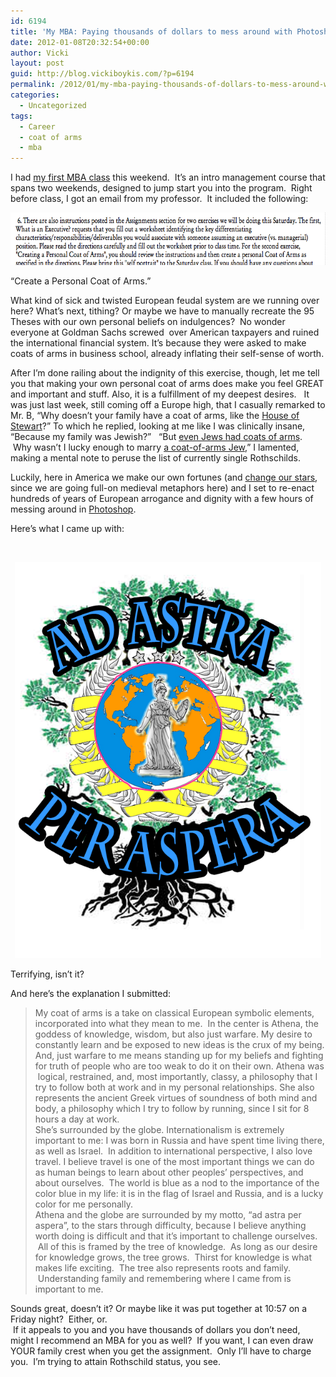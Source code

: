 ```yaml
---
id: 6194
title: 'My MBA: Paying thousands of dollars to mess around with Photoshop'
date: 2012-01-08T20:32:54+00:00
author: Vicki
layout: post
guid: http://blog.vickiboykis.com/?p=6194
permalink: /2012/01/my-mba-paying-thousands-of-dollars-to-mess-around-with-photoshop/
categories:
  - Uncategorized
tags:
  - Career
  - coat of arms
  - mba
---
```

I had <a href="http://blog.vickiboykis.com/2011/11/22/im-getting-an-mba-it-wont-make-me-smarter-but-its-a-smart-move/" target="_blank">my first MBA class</a> this weekend.  It&#8217;s an intro management course that spans two weekends, designed to jump start you into the program.  Right before class, I got an email from my professor.  It included the following:

<p style="text-align: center;">
  <a href="https://raw.githubusercontent.com/veekaybee/wlb/gh-pages/assets/images/2012/01/Screen-shot-2012-01-08-at-7.53.07-PM.png"><img class="aligncenter size-full wp-image-6199" title="Screen shot 2012-01-08 at 7.53.07 PM" src="https://raw.githubusercontent.com/veekaybee/wlb/gh-pages/assets/images/2012/01/Screen-shot-2012-01-08-at-7.53.07-PM.png" alt="" width="624" height="84" /></a>
</p>

&#8220;Create a Personal Coat of Arms.&#8221;

What kind of sick and twisted European feudal system are we running over here? What&#8217;s next, tithing? Or maybe we have to manually recreate the 95 Theses with our own personal beliefs on indulgences?  No wonder everyone at Goldman Sachs screwed  over American taxpayers and ruined the international financial system. It&#8217;s because they were asked to make coats of arms in business school, already inflating their self-sense of worth.

After I&#8217;m done railing about the indignity of this exercise, though, let me tell you that making your own personal coat of arms does make you feel GREAT and important and stuff. Also, it is a fulfillment of my deepest desires.   It was just last week, still coming off a Europe high, that I casually remarked to Mr. B, &#8220;Why doesn&#8217;t your family have a coat of arms, like the <a href="http://en.wikipedia.org/wiki/File:Coat_of_Arms_of_England_(1603-1649).svg" target="_blank">House of Stewart</a>?&#8221; To which he replied, looking at me like I was clinically insane, &#8220;Because my family was Jewish?&#8221;   &#8220;But <a href="http://en.wikipedia.org/wiki/File:Rothschild_Wappen.jpg" target="_blank">even Jews had coats of arms</a>.  Why wasn&#8217;t I lucky enough to marry <a href="http://www.businessweek.com/chapter/ferguson.htm" target="_blank">a coat-of-arms Jew</a>,&#8221; I lamented, making a mental note to peruse the list of currently single Rothschilds.

Luckily, here in America we make our own fortunes (and <a href="http://www.youtube.com/watch?v=vhep2fZKHgE" target="_blank">change our stars</a>, since we are going full-on medieval metaphors here) and I set to re-enact hundreds of years of European arrogance and dignity with a few hours of messing around in <a href="http://blog.vickiboykis.com/?s=photoshop+thursday" target="_blank">Photoshop</a>.

Here&#8217;s what I came up with:

&nbsp;

<p style="text-align: center;">
  <a href="https://raw.githubusercontent.com/veekaybee/wlb/gh-pages/assets/images/2012/01/AdAstra.png"><img class="aligncenter size-full wp-image-6198" title="AdAstra" src="https://raw.githubusercontent.com/veekaybee/wlb/gh-pages/assets/images/2012/01/AdAstra.png" alt="" width="490" height="634" /></a>
</p>

Terrifying, isn&#8217;t it?

And here&#8217;s the explanation I submitted:

> <div>
>   My coat of arms is a take on classical European symbolic elements, incorporated into what they mean to me.  In the center is Athena, the goddess of knowledge, wisdom, but also just warfare. My desire to constantly learn and be exposed to new ideas is the crux of my being. And, just warfare to me means standing up for my beliefs and fighting for truth of people who are too weak to do it on their own. Athena was  logical, restrained, and, most importantly, classy, a philosophy that I try to follow both at work and in my personal relationships. She also represents the ancient Greek virtues of soundness of both mind and body, a philosophy which I try to follow by running, since I sit for 8 hours a day at work.
> </div>
> 
> <div>
>
> </div>
> 
> <div>
>   She&#8217;s surrounded by the globe. Internationalism is extremely important to me: I was born in Russia and have spent time living there, as well as Israel.  In addition to international perspective, I also love travel. I believe travel is one of the most important things we can do as human beings to learn about other peoples&#8217; perspectives, and about ourselves.  The world is blue as a nod to the importance of the color blue in my life: it is in the flag of Israel and Russia, and is a lucky color for me personally.
> </div>
> 
> <div>
>
> </div>
> 
> <div>
>   Athena and the globe are surrounded by my motto, &#8220;ad astra per aspera&#8221;, to the stars through difficulty, because I believe anything worth doing is difficult and that it&#8217;s important to challenge ourselves.  All of this is framed by the tree of knowledge.  As long as our desire for knowledge grows, the tree grows.  Thirst for knowledge is what makes life exciting.  The tree also represents roots and family.  Understanding family and remembering where I came from is important to me.
> </div>
> 
> <div>
>
> </div></blockquote> 
> 
> <div>
>   Sounds great, doesn&#8217;t it? Or maybe like it was put together at 10:57 on a Friday night?  Either, or.
> </div>
> 
> <div>
>
> </div>
> 
> <div>
>    If it appeals to you and you have thousands of dollars you don&#8217;t need, might I recommend an MBA for you as well?  If you want, I can even draw YOUR family crest when you get the assignment.  Only I&#8217;ll have to charge you.  I&#8217;m trying to attain Rothschild status, you see.
> </div>